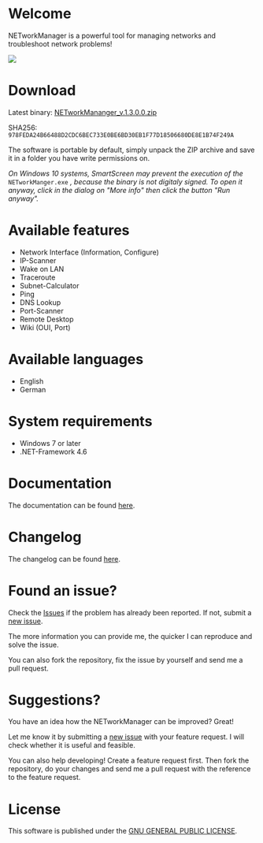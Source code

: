 # Welcome

NETworkManager is a powerful tool for managing networks and troubleshoot network problems!

![](https://github.com/BornToBeRoot/NETworkManager/blob/master/Documentation/Images/NETworkManager_v1.3.0.0.gif)

# Download

Latest binary: [NETworkMananger_v.1.3.0.0.zip](https://github.com/BornToBeRoot/NETworkManager/releases/download/v1.3.0.0/NETworkManager_v1.3.0.0.zip)

SHA256: `978FEDA24B66488D2CDC6BEC733E0BE6BD30EB1F77D18506680DE8E1B74F249A`

The software is portable by default, simply unpack the ZIP archive and save it in a folder you have write permissions on.

_On Windows 10 systems, SmartScreen may prevent the execution of the_ `NETworkManger.exe` _, because the binary is not digitaly signed. To open it anyway, click in the dialog on "More info" then click the button "Run anyway"._

# Available features

- Network Interface (Information, Configure)
- IP-Scanner
- Wake on LAN
- Traceroute
- Subnet-Calculator
- Ping
- DNS Lookup
- Port-Scanner
- Remote Desktop
- Wiki (OUI, Port)

# Available languages

- English
- German

# System requirements

- Windows 7 or later
- .NET-Framework 4.6

# Documentation

The documentation can be found [here](Documentation/README.md).

# Changelog

The changelog can be found [here](https://github.com/BornToBeRoot/NETworkManager/wiki/Changelog).

# Found an issue?

Check the [Issues](https://github.com/BornToBeRoot/NETworkManager/issues) if the problem has already been reported. If not, submit a [new issue](https://github.com/BornToBeRoot/NETworkManager/issues/new).

The more information you can provide me, the quicker I can reproduce and solve the issue.

You can also fork the repository, fix the issue by yourself and send me a pull request.

# Suggestions?

You have an idea how the NETworkManager can be improved? Great!

Let me know it by submitting a [new issue](https://github.com/BornToBeRoot/NETworkManager/issues/new) with your feature request. I will check whether it is useful and feasible.

You can also help developing! Create a feature request first. Then fork the repository, do your changes and send me a pull request with the reference to the feature request. 

# License
This software is published under the [GNU GENERAL PUBLIC LICENSE](https://github.com/BornToBeRoot/NETworkManager/blob/master/LICENSE).
